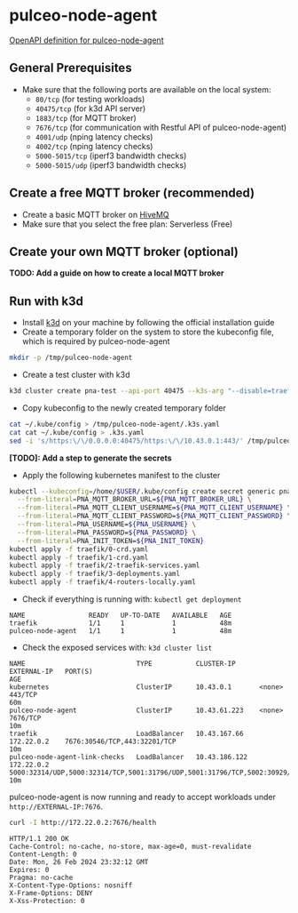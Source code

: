# pulceo-node-agent

[OpenAPI definition for pulceo-node-agent](https://spboehm.github.io/pulceo-node-agent/)

## General Prerequisites

- Make sure that the following ports are available on the local system:
  - `80/tcp` (for testing workloads)
  - `40475/tcp` (for k3d API server)
  - `1883/tcp` (for MQTT broker)
  - `7676/tcp` (for communication with Restful API of pulceo-node-agent)
  - `4001/udp` (nping latency checks)
  - `4002/tcp` (nping latency checks)
  - `5000-5015/tcp` (iperf3 bandwidth checks)
  - `5000-5015/udp` (iperf3 bandwidth checks)

## Create a free MQTT broker (recommended)

- Create a basic MQTT broker on [HiveMQ](https://console.hivemq.cloud/?utm_source=HiveMQ+Pricing+Page&utm_medium=serverless+signup+CTA+Button&utm_campaign=HiveMQ+Cloud+PaaS&utm_content=serverless)
- Make sure that you select the free plan: Serverless (Free)

## Create your own MQTT broker (optional)

**TODO: Add a guide on how to create a local MQTT broker**

## Run with k3d

- Install [k3d](https://k3d.io/v5.6.0/#learning) on your machine by following the official installation guide
- Create a temporary folder on the system to store the kubeconfig file, which is required by pulceo-node-agent
```bash
mkdir -p /tmp/pulceo-node-agent
```
- Create a test cluster with k3d
```bash
k3d cluster create pna-test --api-port 40475 --k3s-arg "--disable=traefik@server:0" --port 80:80@loadbalancer --volume /tmp/pulceo-node-agent/:/home/pulceo
```
- Copy kubeconfig to the newly created temporary folder
```bash
cat ~/.kube/config > /tmp/pulceo-node-agent/.k3s.yaml
cat cat ~/.kube/config > .k3s.yaml
sed -i 's/https:\/\/0.0.0.0:40475/https:\/\/10.43.0.1:443/' /tmp/pulceo-node-agent/.k3s.yaml
```
**[TODO]: Add a step to generate the secrets**
- Apply the following kubernetes manifest to the cluster
```bash
kubectl --kubeconfig=/home/$USER/.kube/config create secret generic pna-credentials \
  --from-literal=PNA_MQTT_BROKER_URL=${PNA_MQTT_BROKER_URL} \
  --from-literal=PNA_MQTT_CLIENT_USERNAME=${PNA_MQTT_CLIENT_USERNAME} \
  --from-literal=PNA_MQTT_CLIENT_PASSWORD=${PNA_MQTT_CLIENT_PASSWORD} \
  --from-literal=PNA_USERNAME=${PNA_USERNAME} \
  --from-literal=PNA_PASSWORD=${PNA_PASSWORD} \
  --from-literal=PNA_INIT_TOKEN=${PNA_INIT_TOKEN}
kubectl apply -f traefik/0-crd.yaml
kubectl apply -f traefik/1-crd.yaml
kubectl apply -f traefik/2-traefik-services.yaml
kubectl apply -f traefik/3-deployments.yaml
kubectl apply -f traefik/4-routers-locally.yaml
```
- Check if everything is running with: `kubectl get deployment`
```
NAME                READY   UP-TO-DATE   AVAILABLE   AGE
traefik             1/1     1            1           48m
pulceo-node-agent   1/1     1            1           48m
```
- Check the exposed services with: `k3d cluster list`
```
NAME                            TYPE           CLUSTER-IP      EXTERNAL-IP   PORT(S)                                                                                                                                                                                                                                                                                                                                                                                                                                                                                           AGE
kubernetes                      ClusterIP      10.43.0.1       <none>        443/TCP                                                                                                                                                                                                                                                                                                                                                                                                                                                                                           60m
pulceo-node-agent               ClusterIP      10.43.61.223    <none>        7676/TCP                                                                                                                                                                                                                                                                                                                                                                                                                                                                                          10m
traefik                         LoadBalancer   10.43.167.66    172.22.0.2    7676:30546/TCP,443:32201/TCP                                                                                                                                                                                                                                                                                                                                                                                                                                                                      10m
pulceo-node-agent-link-checks   LoadBalancer   10.43.186.122   172.22.0.2    5000:32314/UDP,5000:32314/TCP,5001:31796/UDP,5001:31796/TCP,5002:30929/UDP,5002:30929/TCP,5003:30231/UDP,5003:30231/TCP,5004:31534/UDP,5004:31534/TCP,5005:30522/UDP,5005:30522/TCP,5006:30649/UDP,5006:30649/TCP,5007:30023/UDP,5007:30023/TCP,5008:30563/UDP,5008:30563/TCP,5009:30355/UDP,5009:30355/TCP,5010:32199/UDP,5010:32199/TCP,5011:30439/UDP,5011:30439/TCP,5012:30207/UDP,5012:30207/TCP,5013:31873/UDP,5013:31873/TCP,5014:30223/UDP,5014:30223/TCP,5015:32155/UDP,5015:32155/TCP   10m
```

pulceo-node-agent is now running and ready to accept workloads under `http://EXTERNAL-IP:7676`. 

```bash
curl -I http://172.22.0.2:7676/health
```
```
HTTP/1.1 200 OK
Cache-Control: no-cache, no-store, max-age=0, must-revalidate
Content-Length: 0
Date: Mon, 26 Feb 2024 23:32:12 GMT
Expires: 0
Pragma: no-cache
X-Content-Type-Options: nosniff
X-Frame-Options: DENY
X-Xss-Protection: 0
```
